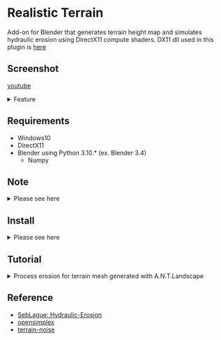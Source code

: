 # Realistic Terrain
Add-on for Blender that generates terrain height map and simulates hydraulic erosion using DirectX11 compute shaders. DX11 dll used in this plugin is [here](https://github.com/TLabAltoh/realistic_terrain_dx11_plugin)

## Screenshot
[youtube](https://www.youtube.com/watch?v=v3CK-s1jXPg)

<details>

<summary>Feature</summary>

<table>
    <caption>Generate Terrain Height Map (Left: Perlin Noise, Right: Perlin Noise with Ridge)</caption>
    <tr>
        <td><img src="media/noise.png" width="530" /></td>
        <td><img src="media/ridge-noise.png" width="530" /></td>
    </tr>
</table>
<table>
    <caption>Erode Terrain Mesh (Left: Befor, Right: After)</caption>
    <tr>
        <td><img src="media/befor-erosion.png" width="530" /></td>
        <td><img src="media/after-erosion-and-smoothmesh.png" width="530" /></td>
    </tr>
</table>
<table>
    <caption>Terrain Material</caption>
    <tr>
        <td><img src="media/material.png" width="530" /></td>
    </tr>
</table>

</details>

## Requirements
- Windows10
- DirectX11
- Blender using Python 3.10.* (ex. Blender 3.4)
	- Numpy

## Note
<details><summary>Please see here</summary>
All versions 1.2 and later will be distributed with the release.
If you have already installed version 1.1 or earlier, please deactivate and uninstall the already installed realistic terrain before installing version 1.2 or later.
If you cannot uninstall version 1.1 or earlier, delete the folder directly. Add-ons for version 1.1 or earlier should be located in the following directory  

```
C:\Users\{USER_NAME}\AppData\Roaming\Blender Foundation\Blender\3.4\scripts\addons\realistic-terrain-master
```

</details>

## Install
<details>

<summary>Please see here</summary>

- Install 1.2 or later versions from release  
- Launch Blender and select the Zip file downloaded by Install from ```Edit/Preference/Add-ons```
<img src="media/install-to-blender.0.png" width="256"></img>  
- Enable "realistic terrain"  
<img src="media/install-to-blender.1.png" width="256"></img>  
- The toolbar will then appear here  
<img src="media/toolbar.png" width="256" /></img>  

</details>

## Tutorial
<details><summary>Process erosion for terrain mesh generated with A.N.T.Landscape</summary>

- Create an A.N.T. Landscape grid with a resolution of 1024x1024 (be sure to create the grid with NxN resolution)  
<img src="media/a.n.t-tutorial/000.png"></img>
- Run simulations from ```Terrain/Erode/Process```  
<img src="media/a.n.t-tutorial/001.png" width="256"></img>  
<img src="media/a.n.t-tutorial/002.png"></img>
- Create a grid with size 2.0 and resolution 1024x1024 from Terrain/Grid/Create (A.N.T. Landscape meshes are not UV expanded, and high-resolution grids take time to expand, so create a pre-expanded grid)  
- Apply Shrinkwrap to copy grid vertex height information  
<img src="media/a.n.t-tutorial/003.png" width="256"></img>
- Select the grid from which the height information was copied and attach TerrainMaterial  
<img src="media/a.n.t-tutorial/004.png" width="256"></img>  
<img src="media/a.n.t-tutorial/005.png"></img>
- Adjust parameters to complete  
<img src="media/a.n.t-tutorial/006.png"></img>

</details>


## Reference
- [SebLague: Hydraulic-Erosion](https://github.com/SebLague/Hydraulic-Erosion)
- [opensimplex](https://code.larus.se/lmas/opensimplex)
- [terrain-noise](https://www.youtube.com/watch?v=pmZQMzObjNo)
